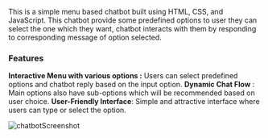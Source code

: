 This is a simple menu based chatbot built using HTML, CSS, and JavaScript. This chatbot provide some predefined options to user they can select the one which they want, chatbot interacts with them by responding to corresponding message of option selected.

### **Features**

**Interactive Menu with various options :** Users can select predefined options and chatbot reply based on the input option.
**Dynamic Chat Flow** : Main options also have sub-options which will be recommended based on user choice.
**User-Friendly Interface**:  Simple and attractive interface where users can type or select the option.

![chatbotScreenshot](https://github.com/user-attachments/assets/02b9046f-491f-4998-a66c-7228d8e5e572)
